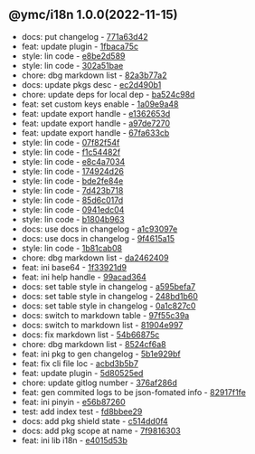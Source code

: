 <a name="1.0.0">

## @ymc/i18n 1.0.0(2022-11-15)</a> 
- docs: put changelog - [771a63d42](https://github.com/ymc-github/js-idea/commit/d771a63d42c9a82a3f2e9930679b647f6eb96b09 "docs(core): put changelog&#10;&#10;export class and instance&#10;expose parse method&#10;&#10;generated by ymc@robot")
- feat: update plugin - [1fbaca75c](https://github.com/ymc-github/js-idea/commit/41fbaca75c60e129f7cbc8b5f7e8f717d53665f4 "feat(core): update plugin&#10;&#10;parse subject,body,scope,type,issue&#10;&#10;generated by ymc@robot")
- style: lin code - [e8be2d589](https://github.com/ymc-github/js-idea/commit/1e8be2d589a851769c6ec3944cd82d7d2bbc2cda "style(core): lin code&#10;&#10;update changelod.md&#10;&#10;generated by ymc@robot")
- style: lin code - [302a51bae](https://github.com/ymc-github/js-idea/commit/d302a51baed4c150951420118997823315fa640c "style(core): lin code&#10;&#10;update list and table for repo root&#10;&#10;generated by ymc@robot")
- chore: dbg markdown list - [82a3b77a2](https://github.com/ymc-github/js-idea/commit/e82a3b77a2dd292ce747a2c2e66e2f06e9565dbe "chore(core): dbg markdown list&#10;&#10;encodeUri,&#10;decodeUri,&#10;encodeUnit16,&#10;decodeUnit16,&#10;encodeUtf8,&#10;decodeUtf8,&#10;randomKeys,&#10;encodeBase64,&#10;decodeBase64,&#10;encode,&#10;decode&#10;&#10;generated by ymc@robot")
- docs: update pkgs desc - [ec2d490b1](https://github.com/ymc-github/js-idea/commit/0ec2d490b1280c7cc992f6131a8fab15316a4693 "docs(core): update pkgs desc&#10;&#10;encodeUri,&#10;decodeUri,&#10;encodeUnit16,&#10;decodeUnit16,&#10;encodeUtf8,&#10;decodeUtf8,&#10;randomKeys,&#10;encodeBase64,&#10;decodeBase64,&#10;encode,&#10;decode&#10;&#10;generated by ymc@robot")
- chore: update deps for local dep - [ba524c98d](https://github.com/ymc-github/js-idea/commit/cba524c98d4b38e3660daf4a61d485debc462a9f "chore(core): update deps for local dep&#10;&#10;dbg header title link&#10;&#10;generated by ymc@robot")
- feat: set custom keys enable - [1a09e9a48](https://github.com/ymc-github/js-idea/commit/61a09e9a48e68e5baba79905b0b58532475534c3 "feat(core): set custom keys enable&#10;&#10;export decode,encode&#10;export decodeBase64,encodeBase64&#10;export randomKeys&#10;export encodeUnicode,decodeUnicode&#10;export getBase64FromBinary,getBinaryFromBase64&#10;&#10;generated by ymc@robot")
- feat: update export handle - [e1362653d](https://github.com/ymc-github/js-idea/commit/fe1362653d08e2b0d22bfd93343a8c9cbae673f7 "feat(core): update export handle&#10;&#10;encodeUri,&#10;decodeUri,&#10;encodeUnit16,&#10;decodeUnit16,&#10;encodeUtf8,&#10;decodeUtf8,&#10;getBase64FromBinary,&#10;getBinaryFromBase64,&#10;randomKeys,&#10;encodeBase64,&#10;decodeBase64,&#10;encode,&#10;decode&#10;&#10;generated by ymc@robot")
- feat: update export handle - [a97de7270](https://github.com/ymc-github/js-idea/commit/ca97de7270bff0437a40e534905262927a82ab79 "feat(core): update export handle&#10;&#10;encodeUri,&#10;decodeUri,&#10;encodeUnit16,&#10;decodeUnit16,&#10;encodeUtf8,&#10;decodeUtf8,&#10;randomKeys,&#10;encodeBase64,&#10;decodeBase64,&#10;encode,&#10;decode&#10;&#10;generated by ymc@robot")
- feat: update export handle - [67fa633cb](https://github.com/ymc-github/js-idea/commit/f67fa633cbf8e5a31ae99838bd405be9df8fa3ad "feat(core): update export handle&#10;&#10;encodeUri,&#10;decodeUri,&#10;encodeUnit16,&#10;decodeUnit16,&#10;encodeUtf8,&#10;decodeUtf8,&#10;randomKeys,&#10;encodeBase64,&#10;decodeBase64,&#10;encode,&#10;decode&#10;&#10;generated by ymc@robot")
- style: lin code - [07f82f54f](https://github.com/ymc-github/js-idea/commit/707f82f54f905d4ac6c138beda29e2070106ea51 "style(core): lin code&#10;&#10;to keep zero error,warn&#10;to keep package.json to be not-modified&#10;&#10;generated by ymc@robot")
- style: lin code - [f1c54482f](https://github.com/ymc-github/js-idea/commit/ff1c54482f2edeca499f97111438007987213bd0 "style(core): lin code&#10;&#10;to keep zero error,warn&#10;to keep package.json to be not-modified&#10;&#10;generated by ymc@robot")
- style: lin code - [e8c4a7034](https://github.com/ymc-github/js-idea/commit/8e8c4a70346dea67d15939558717447a8afd5777 "style(core): lin code&#10;&#10;to keep zero error,warn&#10;to keep package.json to be not-modified&#10;&#10;generated by ymc@robot")
- style: lin code - [174924d26](https://github.com/ymc-github/js-idea/commit/f174924d262ddfb7eff384c261549050dcf2a6b3 "style(core): lin code&#10;&#10;to keep zero error,warn&#10;to keep package.json to be not-modified&#10;&#10;generated by ymc@robot")
- style: lin code - [bde2fe84e](https://github.com/ymc-github/js-idea/commit/0bde2fe84edb04e24aad3359ec0b42068f306f65 "style(core): lin code&#10;&#10;to keep zero error,warn&#10;to keep package.json to be not-modified&#10;&#10;generated by ymc@robot")
- style: lin code - [7d423b718](https://github.com/ymc-github/js-idea/commit/57d423b718920930839f50d35e3ff201d6236dff "style(core): lin code&#10;&#10;to keep zero error,warn&#10;to keep package.json to be not-modified&#10;&#10;generated by ymc@robot")
- style: lin code - [85d6c017d](https://github.com/ymc-github/js-idea/commit/685d6c017de2add3e16ea38526a258f0b234e2e9 "style(core): lin code&#10;&#10;to keep zero error,warn&#10;to keep package.json to be not-modified&#10;&#10;generated by ymc@robot")
- style: lin code - [0941edc04](https://github.com/ymc-github/js-idea/commit/60941edc04a948f3f57ab7b67528b3a3125bbf18 "style(core): lin code&#10;&#10;to keep zero error,warn&#10;to keep package.json to be not-modified&#10;&#10;generated by ymc@robot")
- style: lin code - [b1804b963](https://github.com/ymc-github/js-idea/commit/eb1804b9637c809203c296d9f4f76708f44f52da "style(core): lin code&#10;&#10;to keep zero error,warn&#10;to keep package.json to be not-modified&#10;&#10;generated by ymc@robot")
- docs: use docs in changelog - [a1c93097e](https://github.com/ymc-github/js-idea/commit/da1c93097e6157dae2617b6a9af7a89b1cb3ca9b "docs(core): use docs in changelog&#10;&#10;do not ignore docs type&#10;&#10;generated by ymc@robot")
- docs: use docs in changelog - [9f4615a15](https://github.com/ymc-github/js-idea/commit/19f4615a151d42c924c347ed544eaea4c1f02d56 "docs(core): use docs in changelog&#10;&#10;do not ignore docs type&#10;&#10;generated by ymc@robot")
- style: lin code - [1b81cab08](https://github.com/ymc-github/js-idea/commit/61b81cab0828d68ba1c772d6d979256c617710dc "style(core): lin code&#10;&#10;lin and refactor to passed lint&#10;&#10;generated by ymc@robot")
- chore: dbg markdown list - [da2462409](https://github.com/ymc-github/js-idea/commit/3da2462409b030969da7ebb402dc7eb20164954b "chore(core): dbg markdown list&#10;&#10;dbg header title link&#10;&#10;generated by ymc@robot")
- feat: ini base64 - [1f33921d9](https://github.com/ymc-github/js-idea/commit/e1f33921d90856701dc9878ac6e1762fb53e8f4d "feat(core): ini base64&#10;&#10;export encode,decode handle&#10;define some transfrom&#10;binary,unit16,uri&#10;&#10;generated by ymc@robot")
- feat: ini help handle - [99acad364](https://github.com/ymc-github/js-idea/commit/599acad3640c64f34e32491c723263208b751e2d "feat(core): ini help handle&#10;&#10;export handle&#10;shuffle,&#10;getEnglishChars,&#10;randomEnglishChars,&#10;getHexChars,&#10;randomHexChars,&#10;getBase32Chars,&#10;randomBase32Chars,&#10;getBase64Chars,&#10;randomBase64Chars&#10;&#10;generated by ymc@robot")
- docs: set table style in changelog - [a595befa7](https://github.com/ymc-github/js-idea/commit/ea595befa76d315220a883a6a1007379b184381a "docs(core): set table style in changelog&#10;&#10;set table center&#10;set col width&#10;&#10;generated by ymc@robot")
- docs: set table style in changelog - [248bd1b60](https://github.com/ymc-github/js-idea/commit/3248bd1b60c2242c1bc8ef817db179ca0a29593d "docs(core): set table style in changelog&#10;&#10;set table center&#10;set col width&#10;set row color&#10;&#10;generated by ymc@robot")
- docs: set table style in changelog - [0a1c827c0](https://github.com/ymc-github/js-idea/commit/40a1c827c0238ea24a6b062a06df5829005f3c12 "docs(core): set table style in changelog&#10;&#10;set table center&#10;set col width&#10;set row color&#10;use html table to beauty&#10;table css in github&#10;&#10;generated by ymc@robot")
- docs: switch to markdown table - [97f55c39a](https://github.com/ymc-github/js-idea/commit/097f55c39a0f2b51d772d0e7b0b855e8d07e610f "docs(core): switch to markdown table&#10;&#10;del table center&#10;del col width&#10;del row color&#10;for md css in github no working&#10;&#10;generated by ymc@robot")
- docs: switch to markdown list - [81904e997](https://github.com/ymc-github/js-idea/commit/781904e9974f1f40f86645a861e921fed1483fba "docs(core): switch to markdown list&#10;&#10;use tpl type,subject,commit&#10;&#10;generated by ymc@robot")
- docs: fix markdown list - [54b66875c](https://github.com/ymc-github/js-idea/commit/454b66875c590757eb1814750b0117afef91b9ed "docs(core): fix markdown list&#10;&#10;fix header title&#10;&#10;generated by ymc@robot")
- chore: dbg markdown list - [8524cf6a8](https://github.com/ymc-github/js-idea/commit/98524cf6a8b8764d7a4ae891e5c9207b30ee1585 "chore(core): dbg markdown list&#10;&#10;dbg header title link&#10;&#10;generated by ymc@robot")
- feat: ini pkg to gen changelog - [5b1e929bf](https://github.com/ymc-github/js-idea/commit/b5b1e929bff081a8ae5f66bc1443f71a9ef50c8c "feat(core): ini pkg to gen changelog&#10;&#10;define some demo&#10;&#10;generated by ymc@robot")
- feat: fix cli file loc - [acbd3b5b7](https://github.com/ymc-github/js-idea/commit/2acbd3b5b7c03affa28ed63f31de0b1fa25809f3 "feat(core): fix cli file loc&#10;&#10;set ycs cli to be correct&#10;&#10;generated by ymc@robot")
- feat: update plugin - [5d80525ed](https://github.com/ymc-github/js-idea/commit/15d80525ed240cddf375e87bcde54dc562ace23b "feat(core): update plugin&#10;&#10;update list and table for repo root&#10;&#10;generated by ymc@robot")
- chore: update gitlog number - [376af286d](https://github.com/ymc-github/js-idea/commit/5376af286dc6c8f7a845ca196d992690f6038ed3 "chore(core): update gitlog number&#10;&#10;set option.n=10 in demo&#10;&#10;generated by ymc@robot")
- feat: gen commited logs to be json-fomated info - [82917f1fe](https://github.com/ymc-github/js-idea/commit/182917f1fe7b207152ea8e79271d61809d411c59 "feat(core): gen commited logs to be json-fomated info&#10;&#10;export handle as default&#10;clify as ycs style&#10;to be json-fomated info&#10;&#10;generated by ymc@robot")
- feat: ini pinyin - [e56b87260](https://github.com/ymc-github/js-idea/commit/4e56b87260046b054ed21a7fd566ab868f2582d5 "feat(core): ini pinyin&#10;&#10;define helper and data&#10;about cedict,tone,pinyin,hanzi,zhuyin&#10;&#10;generated by ymc@robot")
- test: add index test - [fd8bbee29](https://github.com/ymc-github/js-idea/commit/4fd8bbee2944d05300f88c07bc4d962c28e48544 "test(core): add index test&#10;&#10;test kindOfTest&#10;test typeOfTest&#10;test base values&#10;&#10;generated by ymc@robot")
- docs: add pkg shield state - [c514dd0f4](https://github.com/ymc-github/js-idea/commit/9c514dd0f4d38a976f2bd5943d929a40a89d8384 "docs(core): add pkg shield state&#10;&#10;update lin,tes state in readme.md&#10;update banner in dist&#10;&#10;generated by ymc@robot")
- docs: add pkg scope at name - [7f9816303](https://github.com/ymc-github/js-idea/commit/17f9816303affed7df6cf9d56cf31f4ee2c7cbd5 "docs(core): add pkg scope at name&#10;&#10;export setClassConstructor and alias&#10;export setClassMethod and alias&#10;export mixClass and alias&#10;export setClassMethodAlias&#10;&#10;generated by ymc@robot")
- feat: ini lib i18n - [e4015d53b](https://github.com/ymc-github/js-idea/commit/6e4015d53b18ebd2dc511b5db550f87268c84b6a "feat(core): ini lib i18n&#10;&#10;use cjs,esm,umd format&#10;use min version per format&#10;use esm without min as index.js&#10;&#10;generated by ymc@robot")